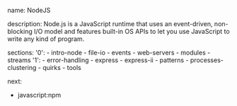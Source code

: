 name: NodeJS

description: Node.js is a JavaScript runtime that uses an event-driven, non-blocking I/O model and features built-in OS APIs to let you use JavaScript to write any kind of program.

sections:
  '0':
    - intro-node
    - file-io
    - events
    - web-servers
    - modules
    - streams
  '1':
    - error-handling
    - express
    - express-ii
    - patterns
    - processes-clustering
    - quirks
    - tools


next:
  - javascript:npm